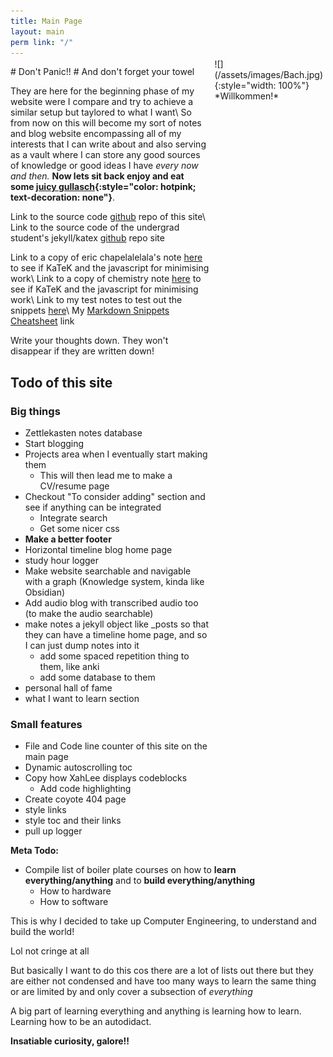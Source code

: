 ```yaml
---
title: Main Page
layout: main
perm link: "/"
---
```

<div style="display: flex; flex-direction: row;">
<div style="flex-grow: 1">
# Don't Panic!! #
And don't forget your towel

They are here for the beginning phase of my website were I compare and try to achieve a similar setup but taylored to what I want\\
So from now on this will
become my sort of notes and blog website encompassing all of my interests that
I can write about and also serving as a vault where I can store any good
sources of knowledge or good ideas I have *every now and then.*
**Now lets sit back enjoy and eat some [juicy gullasch](https://www.google.com/search?gs_ssp=eJzj4tTP1TcwzDI3LTJgdGDw4kgvzclJLE7OAABHzAae&q=gullasch&oq=gullasch&aqs=chrome.1.0i355i512j46i512j0i512l2j46i512j0i10i512l3.4758j1j7&sourceid=chrome&ie=UTF-8){:style="color: hotpink; text-decoration: none"}**.

Link to the source code [github](https://github.com/GiulianoPalazzi/giulianopalazzi.github.io) repo of this site\\
Link to the source code of the undergrad student's jekyll/katex <a href="https://github.com/eric-chapdelaine/eric-chapdelaine.github.io" target="_blank">github</a> repo site

Link to a copy of eric chapelalelala's note [here](/notes/math1341) to see if KaTeK and the javascript for minimising work\\
Link to a copy of chemistry note [here](/uni/chem/the_atom) to see if KaTeK and the javascript for minimising work\\
Link to my test notes to test out the snippets [here](/notes/testnote)\\
My [Markdown Snippets Cheatsheet](/notes/cheatsheet) link

Write your thoughts down. They won't disappear if they are written down!

## Todo of this site

### Big things
* Zettlekasten notes database
* Start blogging
* Projects area when I eventually start making them
	* This will then lead me to make a CV/resume page
* Checkout "To consider adding" section and see if anything can be integrated
	* Integrate search
	* Get some nicer css
* **Make a better footer**
* Horizontal timeline blog home page
* study hour logger
* Make website searchable and navigable with a graph (Knowledge system, kinda like Obsidian)
* Add audio blog with transcribed audio too (to make the audio searchable)
* make notes a jekyll object like \_posts so that they can have a timeline home page, and so I can just dump notes into it
	* add some spaced repetition thing to them, like anki
	* add some database to them
* personal hall of fame
* what I want to learn section

### Small features
* File and Code line counter of this site on the main page
* Dynamic autoscrolling toc
* Copy how XahLee displays codeblocks
	* Add code highlighting
* Create coyote 404 page
* style links
* style toc and their links
* pull up logger

</div>
<div class="bach" style="margin-top: -12px; margin-left: 8px; margin-right: 4px;">
![](/assets/images/Bach.jpg){:style="width: 100%"}
*Willkommen!*
</div>
</div>

<div class="note-block">
<strong>Meta Todo:</strong>

* Compile list of boiler plate courses on how to **learn everything/anything** and to **build everything/anything**
	* How to hardware
	* How to software

This is why I decided to take up Computer Engineering, to understand and build the world!

</div>
Lol not cringe at all

But basically I want to do this cos there are a lot of lists out there but they
are either not condensed and have too many ways to learn the same thing or are
limited by and only cover a subsection of *everything*

A big part of learning everything and anything is learning how to learn.
Learning how to be an autodidact.

**Insatiable curiosity, galore!!**
